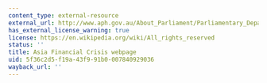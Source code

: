 ```yaml
---
content_type: external-resource
external_url: http://www.aph.gov.au/About_Parliament/Parliamentary_Departments/Parliamentary_Library/Publications_Archive/CIB/CIB9798/98cib23
has_external_license_warning: true
license: https://en.wikipedia.org/wiki/All_rights_reserved
status: ''
title: Asia Financial Crisis webpage
uid: 5f36c2d5-f19a-43f9-91b0-007840929036
wayback_url: ''
---
```

